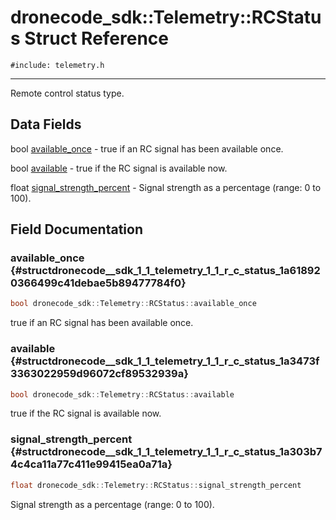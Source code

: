 # dronecode_sdk::Telemetry::RCStatus Struct Reference
`#include: telemetry.h`

----


Remote control status type. 


## Data Fields


bool [available_once](#structdronecode__sdk_1_1_telemetry_1_1_r_c_status_1a618920366499c41debae5b89477784f0)  - true if an RC signal has been available once.

bool [available](#structdronecode__sdk_1_1_telemetry_1_1_r_c_status_1a3473f3363022959d96072cf89532939a)  - true if the RC signal is available now.

float [signal_strength_percent](#structdronecode__sdk_1_1_telemetry_1_1_r_c_status_1a303b74c4ca11a77c411e99415ea0a71a)  - Signal strength as a percentage (range: 0 to 100).


## Field Documentation


### available_once {#structdronecode__sdk_1_1_telemetry_1_1_r_c_status_1a618920366499c41debae5b89477784f0}

```cpp
bool dronecode_sdk::Telemetry::RCStatus::available_once
```


true if an RC signal has been available once.


### available {#structdronecode__sdk_1_1_telemetry_1_1_r_c_status_1a3473f3363022959d96072cf89532939a}

```cpp
bool dronecode_sdk::Telemetry::RCStatus::available
```


true if the RC signal is available now.


### signal_strength_percent {#structdronecode__sdk_1_1_telemetry_1_1_r_c_status_1a303b74c4ca11a77c411e99415ea0a71a}

```cpp
float dronecode_sdk::Telemetry::RCStatus::signal_strength_percent
```


Signal strength as a percentage (range: 0 to 100).

